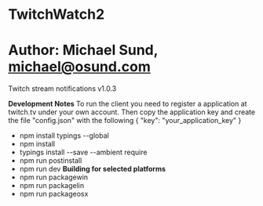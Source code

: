 # TwitchWatch2
# Author: Michael Sund, michael@osund.com
Twitch stream notifications
v1.0.3

**Development Notes**
To run the client you need to register a application at twitch.tv under your own account.
Then copy the application key and create the file "config.json" with the following
{
  "key": "your_application_key"
}

- npm install typings --global
- npm install
- typings install --save --ambient require
- npm run postinstall
- npm run dev
**Building for selected platforms**
- npm run packagewin
- npm run packagelin
- npm run packageosx
